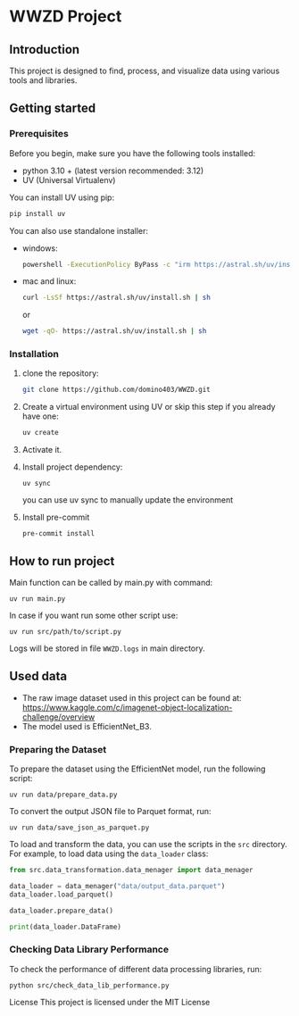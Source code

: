 # WWZD Project

## Introduction
This project is designed to find, process, and visualize data using various tools and libraries.


## Getting started

### Prerequisites
Before you begin, make sure you have the following tools installed:
- python 3.10 + (latest version recommended: 3.12)
- UV (Universal Virtualenv)

You can install UV using pip:
```bash
pip install uv
```

You can also use standalone installer:

*   windows:
    ```bash
    powershell -ExecutionPolicy ByPass -c "irm https://astral.sh/uv/install.ps1 | iex"
    ```
*   mac and linux:
    ```bash
    curl -LsSf https://astral.sh/uv/install.sh | sh
    ```
    or
    ```bash
    wget -qO- https://astral.sh/uv/install.sh | sh
    ```

### Installation

1. clone the repository:

    ```bash
    git clone https://github.com/domino403/WWZD.git
    ```

2. Create a virtual environment using UV or skip this step if you already have one:

    ```bash
    uv create
    ```

3. Activate it.
4. Install project dependency:
    ```
    uv sync
    ```
     you can use uv sync to manually update the environment

4. Install pre-commit
    ```
    pre-commit install
    ```
## How to run project
Main function can be called by main.py with command:
```
uv run main.py
```
In case if you want run some other script use:
```
uv run src/path/to/script.py
```

Logs will be stored in file `WWZD.logs` in main directory.

## Used data

*   The raw image dataset used in this project can be found at: https://www.kaggle.com/c/imagenet-object-localization-challenge/overview
*   The model used is EfficientNet_B3.

### Preparing the Dataset

To prepare the dataset using the EfficientNet model, run the following script:

    uv run data/prepare_data.py

To convert the output JSON file to Parquet format, run:

    uv run data/save_json_as_parquet.py


To load and transform the data, you can use the scripts in the `src` directory. For example, to load data using the `data_loader` class:

``` python
from src.data_transformation.data_menager import data_menager

data_loader = data_menager("data/output_data.parquet")
data_loader.load_parquet()

data_loader.prepare_data()

print(data_loader.DataFrame)

```

### Checking Data Library Performance

To check the performance of different data processing libraries, run:

    python src/check_data_lib_performance.py

License
This project is licensed under the MIT License
